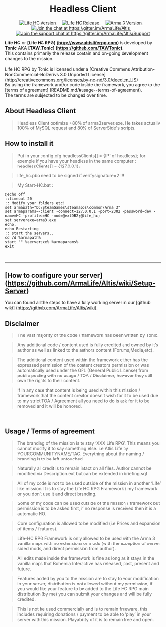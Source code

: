 <h1 align="center">Headless Client</h1>
<p align="center">
    <a href="https://github.com/ArmaLife/HC">
        <img src="https://img.shields.io/badge/version-v4.4-green.svg" alt="Life HC Version">
    </a>
    &nbsp;&nbsp;&nbsp;
    <a href="https://github.com/ArmaLife/HC/releases">
        <img src="https://img.shields.io/badge/release-1-yellowgreen.svg" alt="Life HC Release">
    </a>
    &nbsp;&nbsp;&nbsp;
    <a href="http://dev.arma3.com/post/spotrep-00052">
        <img src="https://img.shields.io/badge/arma%203-1.56-orange.svg" alt="Arma 3 Version">
    </a>
    &nbsp;&nbsp;&nbsp;
    <a href="https://gitter.im/ArmaLife/Altis?utm_source=badge&utm_medium=badge&utm_campaign=pr-badge&utm_content=badge">
        <img src="https://badges.gitter.im/ArmaLife/Altis.svg" alt="Join the chat at https://gitter.im/ArmaLife/Altis">
    </a>
    &nbsp;&nbsp;&nbsp;
    <a href="https://gitter.im/ArmaLife/Altis/Support?utm_source=badge&utm_medium=badge&utm_campaign=pr-badge&utm_content=badge">
        <img src="https://img.shields.io/badge/support-on%20gitter-blue.svg" alt="Join the support chat at https://gitter.im/ArmaLife/Altis/Support">
    </a>
</p>

<b>Life HC</b> or <b>[Life HC RPG] (http://www.altisliferpg.com)</b> is developed by <b>Tonic</b> AKA <b>[TAW_Tonic] (https://github.com/TAWTonic)</b>.<br/>
This contains primarily the release contain and on-going development changes to the mission.<br/>
<br/>
Life HC RPG by Tonic is licensed under a [Creative Commons Attribution-NonCommercial-NoDerivs 3.0 Unported License] (http://creativecommons.org/licenses/by-nc-nd/3.0/deed.en_US)<br/>
By using the framework and/or code inside the framework, you agree to the [terms of agreement] (README.md/#usage--terms-of-agreement).<br/>
The terms are subjected to be changed over time.<br/>

About Headless Client
----------------------
> Headless Client optimize +80% of arma3server.exe. He takes actually 100% of MySQL request and 80% of ServerSide's scripts.

How to install it
----------------------
> Put in your config.cfg
headlessClients[] = {IP¨of headless}; for exemple if you have your headless in the same computer  : headlessClients[] = {127.0.0.1};

> life_hc.pbo need to be signed if verifysignature=2 !!!

> My Start-HC.bat :

```
@echo off
::timeout 20
:: Modify your folders etc!
set armapath="D:\SteamGames\steamapps\common\Arma 3"
set armaparams=-client -connect=127.0.0.1 -port=2302 -password=dev -name=HC -profiles=HC -mod=@extDB2;@life_hc;
set serverexe=arma3.exe
echo.
echo Restarting
:: start the servers..
cd /d %armapath%
start "" %serverexe% %armaparams%
exit
```
<br/>

---------------------------

[How to configure your server] (https://github.com/ArmaLife/Altis/wiki/Setup-Server)
-------------------------------------
You can found all the steps to have a fully working server in our [github wiki] (https://github.com/ArmaLife/Altis/wiki).

Disclaimer
-----------
>   The vast majority of the code / framework has been written by Tonic.

>   Any additional code / content used is fully credited and owned by it’s author as well as linked to the authors content (Forums,Media,etc).

>   The additional content used within the framework either has the expressed permission of the content creators permission or was automatically used under the GPL (General Public License) from public posting with no usage / TOA / Disclaimer, however they still own the rights to their content.

>   If in any case that content is being used within this mission / framework that the content creator doesn’t wish for it to be used due to my strict TOA / Agreement all you need to do is ask for it to be removed and it will be honored.
<br/>

Usage / Terms of agreement
---------------------------
>   The branding of the mission is to stay ‘XXX Life RPG’. This means you cannot modify it to say something else. i.e Atlis Life by YOURCOMMUNITYNAME/TAG. Everything about the naming / branding is to be left untouched.

>   Naturally all credit is to remain intact on all files. Author cannot be modified via Description.ext but can be extended in briefing.sqf

>   All of my code is not to be used outside of the mission in another ‘Life’ like mission. It is to stay the Life HC RPG Framework / my framework or you don’t use it and direct branding.

>   Some of my code can be used outside of the mission / framework but permission is to be asked first, if no response is received then it is a automatic NO.

>   Core configuration is allowed to be modified (i.e Prices and expansion of items / features).

>   Life-HC RPG Framework is only allowed to be used with the Arma 3 vanilla maps with no extensions or mods (with the exception of server sided mods, and direct permission from author).

>   All edits made inside the framework is fine as long as it stays in the vanilla maps that Bohemia Interactive has released, past, present and future.

>   Features added by you to the mission are to stay to your modification in your server, distribution is not allowed without my permission, if you would like your feature to be added to the Life HC RPG main distribution (by me) you can submit your changes and will be fully credited.

>   This is not be used commercially and is to remain freeware, this includes requiring donations / payment to be able to ‘play’ in your server with this mission. Playability of it is to remain free and open.
